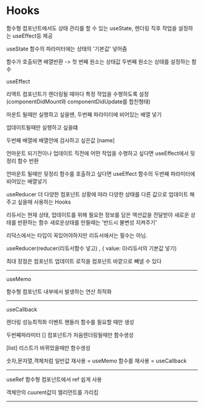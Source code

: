 <h1>Hooks</h1>

함수형 컴포넌트에서도 상태 관리를 할 수 있는 useState, 렌더링 직후 작업을 설정하는 useEffect등 제공

useState 함수의 파라미터에는 상태의 '기본값' 넣어줌

함수가 호출되면 배열반환 -> 첫 번째 원소는 상태값 두번째 원소는 상태를 설정하는 함수

useEffect

리액트 컴포넌트가 렌더링될 때마다 특정 작업을 수행하도록 설정 (componentDidMount와 componentDidUpdate를 합친형태)

마운트 될때만 실행하고 싶을땐, 두번째 파라미터에 비어있는 배열 넣기

업데이트될때만 실행하고 싶을떄

두번째 배열에 배열안에 검사하고 싶은값 [name]

언마운트 되기전이나 업데이트 직전에 어떤 작업을 수행하고 싶다면 useEffect에서 뒷정리 함수 반환

언마운트 될때만 뒷정리 함수를 호출하고 싶다면 useEffect 함수의 두번째 파라미터에 비어있는 배열넣기

useReducer 더 다양한 컴포넌트 상황에 따라 다양한 상태를 다른 값으로 업데이트 해주고 싶을때 사용하는 Hooks

리듀서는 현재 상태, 업데이트를 위해 필요한 정보를 담은 액션값을 전달받아 새로운 상태를 반환하는 함수 새로운상태를 만들때는 '반드시 불변성 지켜주기'

리덕스에서는 타입이 꼭있어야하지만 리듀서에서는 필수는 아님.

useReducer(reducer(리듀서함수 넣고) , { value: 0}리듀서의 기본값 넣기)

최대 장점은 컴포넌트 업데이트 로직을 컴포넌트 바깥으로 빼낼 수 있다

---

useMemo

함수형 컴포넌트 내부에서 발생하는 연산 최적화

---

useCallback

렌더링 성능최적화 이벤트 핸들러 함수를 필요할 때만 생성

두번째파라미터 [] 컴포넌트가 처음렌더링될때만 함수생성

[list] 리스트가 바뀌었을때만 함수생성

숫자,문자열,객체처럼 일반값 재사용 = useMemo 함수를 재사용 = useCallback

---

useRef 함수형 컴포넌트에서 ref 쉽게 사용

객체안의 cuurent값이 엘리먼트를 가리킴

---

